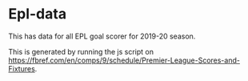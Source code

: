 # Epl-data

This has data for all EPL goal scorer for 2019-20 season.

This is generated by running the js script on https://fbref.com/en/comps/9/schedule/Premier-League-Scores-and-Fixtures.
